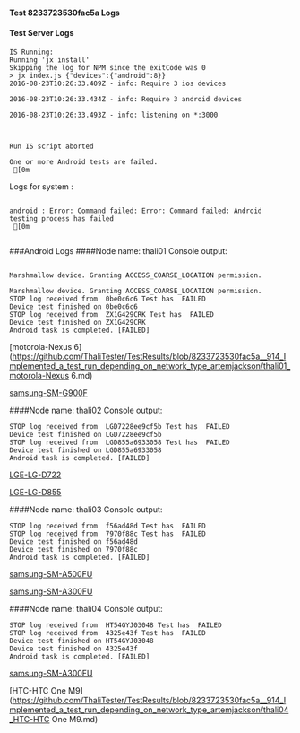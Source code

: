 #### Test 8233723530fac5a Logs

#### Test Server Logs
```
IS Running:
Running 'jx install'
Skipping the log for NPM since the exitCode was 0
> jx index.js {"devices":{"android":8}}
2016-08-23T10:26:33.409Z - info: Require 3 ios devices

2016-08-23T10:26:33.434Z - info: Require 3 android devices

2016-08-23T10:26:33.493Z - info: listening on *:3000


 
Run IS script aborted
 
One or more Android tests are failed.
 [0m

```


Logs for system : 
```

android : Error: Command failed: Error: Command failed: Android testing process has failed
 [0m


```
###Android Logs
####Node name: thali01
Console output:
```

Marshmallow device. Granting ACCESS_COARSE_LOCATION permission.

Marshmallow device. Granting ACCESS_COARSE_LOCATION permission.
STOP log received from  0be0c6c6 Test has  FAILED
Device test finished on 0be0c6c6 
STOP log received from  ZX1G429CRK Test has  FAILED
Device test finished on ZX1G429CRK 
Android task is completed. [FAILED]
```
[motorola-Nexus 6](https://github.com/ThaliTester/TestResults/blob/8233723530fac5a__914_Implemented_a_test_run_depending_on_network_type_artemjackson/thali01_motorola-Nexus 6.md)

[samsung-SM-G900F](https://github.com/ThaliTester/TestResults/blob/8233723530fac5a__914_Implemented_a_test_run_depending_on_network_type_artemjackson/thali01_samsung-SM-G900F.md)

####Node name: thali02
Console output:
```
STOP log received from  LGD7228ee9cf5b Test has  FAILED
Device test finished on LGD7228ee9cf5b 
STOP log received from  LGD855a6933058 Test has  FAILED
Device test finished on LGD855a6933058 
Android task is completed. [FAILED]
```
[LGE-LG-D722](https://github.com/ThaliTester/TestResults/blob/8233723530fac5a__914_Implemented_a_test_run_depending_on_network_type_artemjackson/thali02_LGE-LG-D722.md)

[LGE-LG-D855](https://github.com/ThaliTester/TestResults/blob/8233723530fac5a__914_Implemented_a_test_run_depending_on_network_type_artemjackson/thali02_LGE-LG-D855.md)

####Node name: thali03
Console output:
```
STOP log received from  f56ad48d Test has  FAILED
STOP log received from  7970f88c Test has  FAILED
Device test finished on f56ad48d 
Device test finished on 7970f88c 
Android task is completed. [FAILED]
```
[samsung-SM-A500FU](https://github.com/ThaliTester/TestResults/blob/8233723530fac5a__914_Implemented_a_test_run_depending_on_network_type_artemjackson/thali03_samsung-SM-A500FU.md)

[samsung-SM-A300FU](https://github.com/ThaliTester/TestResults/blob/8233723530fac5a__914_Implemented_a_test_run_depending_on_network_type_artemjackson/thali03_samsung-SM-A300FU.md)

####Node name: thali04
Console output:
```
STOP log received from  HT54GYJ03048 Test has  FAILED
STOP log received from  4325e43f Test has  FAILED
Device test finished on HT54GYJ03048 
Device test finished on 4325e43f 
Android task is completed. [FAILED]
```
[samsung-SM-A300FU](https://github.com/ThaliTester/TestResults/blob/8233723530fac5a__914_Implemented_a_test_run_depending_on_network_type_artemjackson/thali04_samsung-SM-A300FU.md)

[HTC-HTC One M9](https://github.com/ThaliTester/TestResults/blob/8233723530fac5a__914_Implemented_a_test_run_depending_on_network_type_artemjackson/thali04_HTC-HTC One M9.md)




